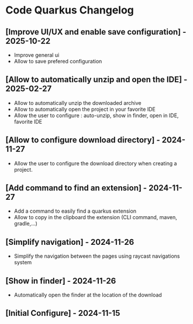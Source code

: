 # Code Quarkus Changelog

## [Improve UI/UX and enable save configuration] - 2025-10-22
- Improve general ui 
- Allow to save prefered configuration

## [Allow to automatically unzip and open the IDE] - 2025-02-27
- Allow to automatically unzip the downloaded archive
- Allow to automatically open the project in your favorite IDE
- Allow the user to configure : auto-unzip, show in finder, open in IDE, favorite IDE


## [Allow to configure download directory] - 2024-11-27
- Allow the user to configure the download directory when creating a project.

## [Add command to find an extension] - 2024-11-27

- Add a command to easily find a quarkus extension
- Allow to copy in the clipboard the extension (CLI command, maven, gradle,...)

## [Simplify navigation] - 2024-11-26

- Simplify the navigation between the pages using raycast navigations system

## [Show in finder] - 2024-11-26

- Automatically open the finder at the location of the download

## [Initial Configure] - 2024-11-15

